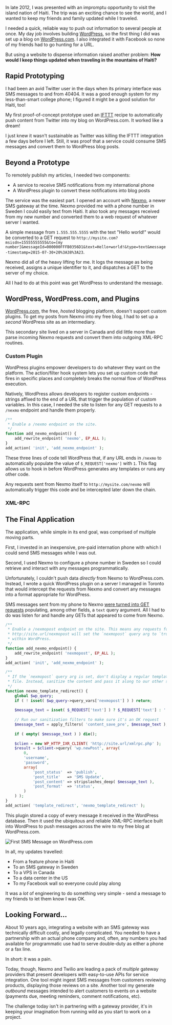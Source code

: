 In late 2012, I was presented with an impromptu opportunity to visit the island nation of Haiti. The trip was an exciting chance to see the world, and I wanted to keep my friends and family updated while I traveled.

I needed a quick, reliable way to push out information to several people at once. My day job involves building [WordPress](http://wordpress.org), so the first thing I did was set up a blog on [WordPress.com](http://wordpress.com). I also integrated it with Facebook so none of my friends had to go hunting for a URL.

But using a website to dispense information raised another problem: **How would I keep things updated when traveling in the mountains of Haiti?**

## Rapid Prototyping

I had been an avid Twitter user in the days when its primary interface was SMS messages to and from 40404. It was a good enough system for my less-than-smart college phone; I figured it might be a good solution for Haiti, too!

My first proof-of-concept prototype used an [IFTTT](https://ifttt.com/) recipe to automatically push content from Twitter into my blog on WordPress.com. It worked like a dream!

I just knew it wasn't sustainable as Twitter was killing the IFTTT integration a few days before I left. Still, it was proof that a service could consume SMS messages and convert them to WordPress blog posts.

## Beyond a Prototype

To remotely publish my articles, I needed two components:
- A service to receive SMS notifications from my international phone
- A WordPress plugin to convert these notifications into blog posts

The service was the easiest part. I opened an account with [Nexmo](https://www.nexmo.com), a newer SMS gateway at the time. Nexmo provided me with a phone number in Sweden I could easily text from Haiti. It also took any messages received from my new number and converted them to a web request of whatever server I wanted.

A simple message from `1.555.555.5555` with the text "Hello world!" would be converted to a GET request to `http://mysite.com?msisdn=15555555555&to=[my number]&messageId=000000FFFB0356D1&text=Hello+world!&type=text&message-timestamp=2015-07-30+20%3A38%3A23`.

Nexmo did all of the heavy lifting for me. It logs the message as being received, assigns a unique identifier to it, and dispatches a GET to the server of my choice.

All I had to do at this point was get WordPress to understand the message.

## WordPress, WordPress.com, and Plugins

[WordPress.com](https://wordpress.com), the free, _hosted_ blogging platform, doesn't support custom plugins. To get my posts from Nexmo into my free blog, I had to set up a _second_ WordPress site as an intermediary.

This secondary site lived on a server in Canada and did little more than parse incoming Nexmo requests and convert them into outgoing XML-RPC routines.

### Custom Plugin

WordPress plugins empower developers to do whatever they want on the platform. The action/filter hook system lets you set up custom code that fires in specific places and completely breaks the normal flow of WordPress execution.

Natively, WordPress allows developers to register custom endpoints - strings affixed to the end of a URL that trigger the population of custom variables. In this case, I needed the site to listen for any GET requests to a `/nexmo` endpoint and handle them properly.

```php
/**
 * Enable a /nexmo endpoint on the site.
 */
function add_nexmo_endpoint() {
	add_rewrite_endpoint( 'nexmo', EP_ALL );
}
add_action( 'init', 'add_nexmo_endpoint' );
```

These three lines of code tell WordPress that, if any URL ends in `/nexmo` to automatically populate the value of `$_REQUEST['nexmo']` with `1`. This flag allows us to hook in before WordPress generates any templates or runs any other code.

Any requests sent from Nexmo itself to `http://mysite.com/nexmo` will automatically trigger this code and be intercepted later down the chain.

### XML-RPC

## The Final Application

The application, while simple in its end goal, was comprised of multiple moving parts.

First, I invested in an inexpensive, pre-paid internation phone with which I could send SMS messages while I was out. 

Second, I used Nexmo to configure a phone number in Sweden so I could retrieve and interact with any messages programmatically.

Unfortunately, I couldn't push data _directly_ from Nexmo to WordPress.com. Instead, I wrote a quick WordPress plugin on a server I managed in Toronto that would intercept the requests from Nexmo and convert any messages into a format appropriate for WordPress.

SMS messages sent from my phone to Nexmo [were turned into GET requests](https://docs.nexmo.com/index.php/sms-api/handle-inbound-message) populating, among other fields, a `text` query argument. All I had to do was listen for and handle any GETs that appeared to come from Nexmo.

```php
/**
 * Enable a /nexmopost endpoint on the site. This means any requests for
 * http://site.url/nexmopost will set the `nexmopost` query arg to `true`
 * within WordPress.
 */
function add_nexmo_endpoint() {
	add_rewrite_endpoint( 'nexmopost', EP_ALL );
}
add_action( 'init', 'add_nexmo_endpoint' );

/**
 * If the `nexmopost` query arg is set, don't display a regular template
 * file. Instead, sanitize the content and pass it along to our other site.
 */
function nexmo_template_redirect() {
    global $wp_query;
    if ( ! isset( $wp_query->query_vars['nexmopost'] ) ) return;
    
    $message_text = isset( $_REQUEST['text'] ) ? $_REQUEST['text'] : '';
    
    // Run our sanitization filters to make sure it's an OK request
	$message_text = apply_filters( 'content_save_pre', $message_text );
	
	if ( empty( $message_text ) ) die();
	
	$clien = new WP_HTTP_IXR_CLIENT( 'http://site.url/xmlrpc.php' );
	$result = $client->query( 'wp.newPost', array(
	    0,
	    'username',
	    'password',
	    array(
	        'post_status'  => 'publish',
	        'post_title'   => 'SMS Update',
	        'post_content' => stripslashes_deep( $message_text ),
	        'post_format'  => 'status',
	    )
	) );
}
add_action( 'template_redirect', 'nexmo_template_redirect' );
```

This plugin stored a copy of every message it received in the WordPress database. Then it used the ubiquitous and reliable XML-RPC interface built into WordPress to push messages across the wire to my free blog at WordPress.com.

![First SMS Message on WordPress.com](https://s3-us-west-2.amazonaws.com/6675d06c-ea96-49d2-8788-c5bc5129fb4a/first_message.png)

In all, my updates travelled:
- From a feature phone in Haiti
- To an SMS gateway in Sweden
- To a VPS in Canada
- To a data center in the US
- To my Facebook wall so everyone could play along

It was a _lot_ of engineering to do something very simple - send a message to my friends to let them know I was OK.

## Looking Forward...

About 10 years ago, integrating a website with an SMS gateway was technically difficult costly, and legally complicated. You needed to have a partnership with an actual phone company and, often, any numbers you had available for programmatic use had to serve double-duty as either a phone or a fax line.

In short: it was a pain.

Today, though, Nexmo and Twilio are leading a pack of _multiple_ gateway providers that present developers with easy-to-use APIs for service integration. One tool might ingest SMS messages from customers reviewing products, displaying those reviews on a site. Another tool my generate _outbound_ messages intended to alert customers to events on a website (payments due, meeting reminders, comment notifications, etc).

The challenge today isn't in partnering with a gateway provider, it's in keeping your imagination from running wild as you start to work on a project.
